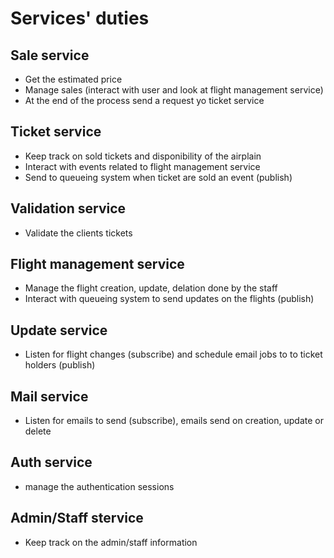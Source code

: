 # Services' duties
## Sale service
- Get the estimated price
- Manage sales (interact with user and look at flight management service)
- At the end of the process send a request yo ticket service


## Ticket service
- Keep track on sold tickets and disponibility of the airplain
- Interact with events related to flight management service
- Send to queueing system when ticket are sold an event (publish)

## Validation service
- Validate the clients tickets

## Flight management service
- Manage the flight creation, update, delation done by the staff
- Interact with queueing system to send updates on the flights (publish)

## Update service
- Listen for flight changes (subscribe) and schedule email jobs to to ticket holders (publish)

## Mail service
- Listen for emails to send (subscribe), emails send on creation, update or delete

## Auth service
- manage the authentication sessions

## Admin/Staff stervice
- Keep track on the admin/staff information
